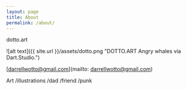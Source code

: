 ```yaml
---
layout: page
title: About
permalink: /about/
---
```

dotto.art

![alt text]({{ site.url }}/assets/dotto.png "DOTTO.ART  Angry whales via Dart.Studio.")

[darrellwotto@gmail.com](mailto: darrellwotto@gmail.com)

 Art /illustrations /dad /friend /punk
